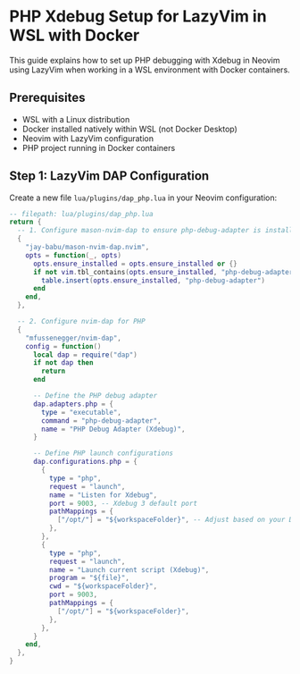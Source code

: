 # PHP Xdebug Setup for LazyVim in WSL with Docker

This guide explains how to set up PHP debugging with Xdebug in Neovim using LazyVim when working in a WSL environment with Docker containers.

## Prerequisites

- WSL with a Linux distribution
- Docker installed natively within WSL (not Docker Desktop)
- Neovim with LazyVim configuration
- PHP project running in Docker containers

## Step 1: LazyVim DAP Configuration

Create a new file `lua/plugins/dap_php.lua` in your Neovim configuration:

```lua
-- filepath: lua/plugins/dap_php.lua
return {
  -- 1. Configure mason-nvim-dap to ensure php-debug-adapter is installed
  {
    "jay-babu/mason-nvim-dap.nvim",
    opts = function(_, opts)
      opts.ensure_installed = opts.ensure_installed or {}
      if not vim.tbl_contains(opts.ensure_installed, "php-debug-adapter") then
        table.insert(opts.ensure_installed, "php-debug-adapter")
      end
    end,
  },

  -- 2. Configure nvim-dap for PHP
  {
    "mfussenegger/nvim-dap",
    config = function()
      local dap = require("dap")
      if not dap then
        return
      end

      -- Define the PHP debug adapter
      dap.adapters.php = {
        type = "executable",
        command = "php-debug-adapter",
        name = "PHP Debug Adapter (Xdebug)",
      }

      -- Define PHP launch configurations
      dap.configurations.php = {
        {
          type = "php",
          request = "launch",
          name = "Listen for Xdebug",
          port = 9003, -- Xdebug 3 default port
          pathMappings = {
            ["/opt/"] = "${workspaceFolder}", -- Adjust based on your Docker volume mapping
          },
        },
        {
          type = "php",
          request = "launch",
          name = "Launch current script (Xdebug)",
          program = "${file}",
          cwd = "${workspaceFolder}",
          port = 9003,
          pathMappings = {
            ["/opt/"] = "${workspaceFolder}",
          },
        },
      }
    end,
  },
}